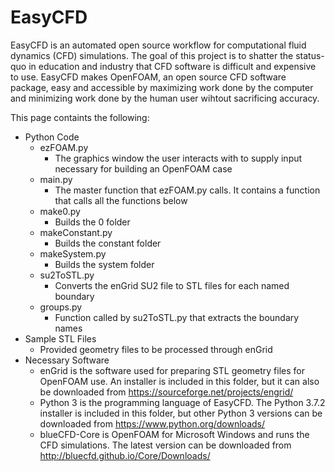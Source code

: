 # EasyCFD
EasyCFD is an automated open source workflow for computational fluid dynamics (CFD) simulations. The goal of this project is to shatter the status-quo in education and industry that CFD software is difficult and expensive to use. EasyCFD makes OpenFOAM, an open source CFD software package, easy and accessible by maximizing work done by the computer and minimizing work done by the human user wihtout sacrificing accuracy.

This page containts the following:
* Python Code
   * ezFOAM.py
      * The graphics window the user interacts with to supply input necessary for building an OpenFOAM case
   * main.py
      * The master function that ezFOAM.py calls. It contains a function that calls all the functions below
   * make0.py
      * Builds the 0 folder
   * makeConstant.py
      * Builds the constant folder
   * makeSystem.py
      * Builds the system folder
   * su2ToSTL.py
      * Converts the enGrid SU2 file to STL files for each named boundary
   * groups.py
      * Function called by su2ToSTL.py that extracts the boundary names
* Sample STL Files
   * Provided geometry files to be processed through enGrid
* Necessary Software
   * enGrid is the software used for preparing STL geometry files for OpenFOAM use. An installer is included in this folder, but it can also be downloaded from https://sourceforge.net/projects/engrid/
   * Python 3 is the programming language of EasyCFD. The Python 3.7.2 installer is included in this folder, but other Python 3 versions can be downloaded from https://www.python.org/downloads/ 
   * blueCFD-Core is OpenFOAM for Microsoft Windows and runs the CFD simulations. The latest version can be downloaded from http://bluecfd.github.io/Core/Downloads/
      
      
      
